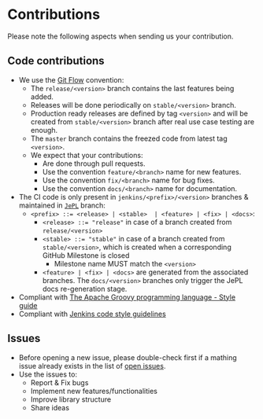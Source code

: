 # Contributions

Please note the following aspects when sending us your contribution.

## Code contributions
 * We use the [Git Flow](https://nvie.com/posts/a-successful-git-branching-model/)
   convention:
    * The `release/<version>` branch contains the last features being added.
    * Releases will be done periodically on `stable/<version>` branch.
    * Production ready releases are defined by tag `<version>` and will be created from `stable/<version>` branch after real use case testing are enough.
    * The `master` branch contains the freezed code from latest tag `<version>`.
    * We expect that your contributions:
      * Are done through pull requests.
      * Use the convention `feature/<branch>` name for new features.
      * Use the convention `fix/<branch>` name for bug fixes.
      * Use the convention `docs/<branch>` name for documentation.
 * The CI code is only present in `jenkins/<prefix>/<version>` branches & maintained in [`JePL`](https://github.com/indigo-dc/jenkins-pipeline-library/tree/JePL) branch:
    * `<prefix> ::= <release> | <stable>  | <feature> | <fix> | <docs>`:
      * `<release> ::= "release"` in case of a branch created from `release/<version>`
      * `<stable> ::= "stable"` in case of a branch created from `stable/<version>`, which is created when a corresponding GitHub Milestone is closed
         * Milestone name MUST match the `<version>`
      * `<feature> | <fix> | <docs>` are generated from the associated branches. The `docs/<version>` branches only trigger the JePL docs re-generation stage.
 * Compliant with [The Apache Groovy programming language - Style
 guide](http://groovy-lang.org/style-guide.html)
 * Compliant with [Jenkins code style guidelines](https://wiki.jenkins.io/display/JENKINS/Code+Style+Guidelines)

## Issues
 * Before opening a new issue, please double-check first if a mathing
 issue already exists in the list of [open issues](https://github.com/indigo-dc/jenkins-pipeline-library/issues).
 * Use the issues to:
   * Report & Fix bugs
   * Implement new features/functionalities
   * Improve library structure
   * Share ideas
